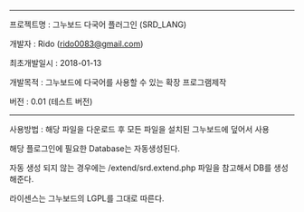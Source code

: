 -------------------------------------------------------------------------------

프로젝트명 : 그누보드 다국어 플러그인 (SRD_LANG)

개발자 : Rido (rido0083@gmail.com)

최초개발일시 : 2018-01-13

개발목적 : 그누보드에 다국어를 사용할 수 있는 확장 프로그램제작 

버전 : 0.01 (테스트 버전)

-------------------------------------------------------------------------------

사용방법 : 해당 파일을 다운로드 후 모든 파일을 설치된 그누보드에 덮어서 사용

해당 플로그인에 필요한 Database는 자동생성된다.

자동 생성 되지 않는 경우에는 /extend/srd.extend.php 파일을 참고해서 DB를 생성해준다.





라이센스는 그누보드의 LGPL를 그대로 따른다.   
